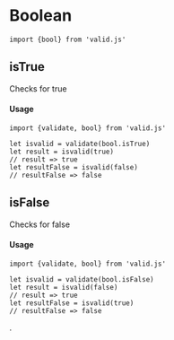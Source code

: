# Boolean

```es6
import {bool} from 'valid.js'
```

## isTrue

Checks for true

#### Usage
```es6
import {validate, bool} from 'valid.js'

let isvalid = validate(bool.isTrue)
let result = isvalid(true)
// result => true
let resultFalse = isvalid(false)
// resultFalse => false
```

## isFalse

Checks for false

#### Usage
```es6
import {validate, bool} from 'valid.js'

let isvalid = validate(bool.isFalse)
let result = isvalid(false)
// result => true
let resultFalse = isvalid(true)
// resultFalse => false
```

.
